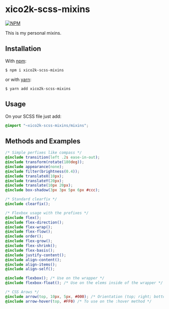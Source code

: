 # xico2k-scss-mixins

[![NPM](https://nodei.co/npm/xico2k-scss-mixins.png?downloads=true&downloadRank=true)](https://npmjs.org/package/xico2k-scss-mixins)

This is my personal mixins.

## Installation
With [npm](https://www.npmjs.com):
```
$ npm i xico2k-scss-mixins
```
or with [yarn](https://yarnpkg.com):
```
$ yarn add xico2k-scss-mixins
```

## Usage

On your SCSS file just add:

```css
@import "~xico2k-scss-mixins/mixins";
```

## Methods and Examples

```scss
/* Simple perfixes like compass */
@include transition(left .2s ease-in-out);
@include transform(rotate(180deg));
@include appearance(none);
@include filter(brightness(0.4));
@include translateX(10px);
@include translateY(20px);
@include translate(10px 20px);
@include box-shadow(3px 3px 5px 6px #ccc);

/* Standard clearfix */
@include clearfix();

/* Flexbox usage with the prefixes */
@include flex();
@include flex-direction();
@include flex-wrap();
@include flex-flow();
@include order();
@include flex-grow();
@include flex-shrink();
@include flex-basis();
@include justify-content();
@include align-content();
@include align-items();
@include align-self();

@include flexbox(); /* Use on the wrapper */
@include flexbox-float(); /* Use on the elems inside of the wrapper */

/* CSS Arows */
@include arrow(top, 10px, 5px, #000); /* Orientation (top; right; bottom; left), Width, Height, Color */
@include arrow-hover(top, #FF0) /* To use on the :hover method */
